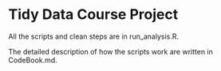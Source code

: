 # Tidy Data Course Project

All the scripts and clean steps are in run_analysis.R.

The detailed description of how the scripts work are written in CodeBook.md.
